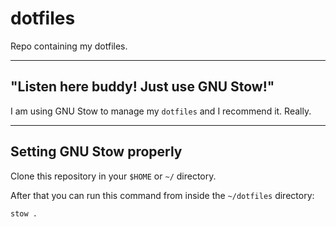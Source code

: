 # dotfiles

Repo containing my dotfiles.

---

## "Listen here buddy! Just use GNU Stow!"

I am using GNU Stow to manage my `dotfiles` and I recommend it. Really.

---

## Setting GNU Stow properly

Clone this repository in your `$HOME` or `~/` directory.

After that you can run this command from inside the `~/dotfiles` directory:

    stow .
